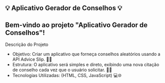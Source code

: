 ## 💡 Aplicativo Gerador de Conselhos 💡
## Bem-vindo ao projeto "Aplicativo Gerador de Conselhos"!

Descrição do Projeto
- Objetivo: Criar um aplicativo que forneça conselhos aleatórios usando a API Advice Slip. 💬🧠
- Estrutura: O aplicativo será simples e direto, exibindo uma nova citação de conselho cada vez que o usuário solicitar. 📲🔄
- Tecnologias Utilizadas: (HTML, CSS, JavaScript) 💻🌐
